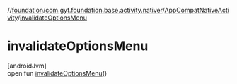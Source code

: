 //[foundation](../../../index.md)/[com.gyf.foundation.base.activity.nativer](../index.md)/[AppCompatNativeActivity](index.md)/[invalidateOptionsMenu](invalidate-options-menu.md)

# invalidateOptionsMenu

[androidJvm]\
open fun [invalidateOptionsMenu](invalidate-options-menu.md)()